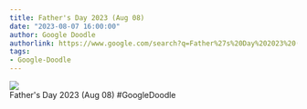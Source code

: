 ```yaml
---
title: Father's Day 2023 (Aug 08)
date: "2023-08-07 16:00:00"
author: Google Doodle
authorlink: https://www.google.com/search?q=Father%27s%20Day%202023%20(Aug%2008)
tags:
- Google-Doodle
---
```

<img src="https://www.google.com/logos/doodles/2023/fathers-day-2023-aug-08-6753651837109914-l.png" referrerpolicy="no-referrer"><br>Father's Day 2023 (Aug 08) #GoogleDoodle